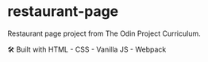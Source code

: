 # restaurant-page
Restaurant page project from The Odin Project Curriculum.

🛠️ Built with
HTML - CSS - Vanilla JS - 
Webpack
